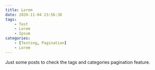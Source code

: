 ```yaml
---
title: Lorem
date: 2020-11-04 23:56:38
tags:
    - Test
    - Lorem
    - Ipsum
categories:
    - [Testing, Pagination]
    - Lorem
---
```


Just some posts to check the tags and categories pagination feature.
